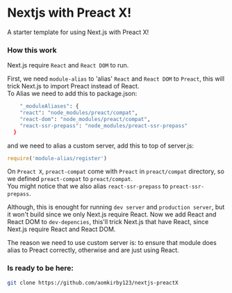 # Nextjs with Preact X!
A starter template for using Next.js with Preact X!
  
### How this work
Next.js require `React` and `React DOM` to run.
  
First, we need `module-alias` to 'alias' `React` and `React DOM` to `Preact`, this will trick Next.js to import Preact instead of React.  
To Alias we need to add this to package.json:
```bash
    "_moduleAliases": {
    "react": "node_modules/preact/compat",
    "react-dom": "node_modules/preact/compat",
    "react-ssr-prepass": "node_modules/preact-ssr-prepass"
  }
```
and we need to alias a custom server, add this to top of server.js:
```javascript
require('module-alias/register')
```
  
On `Preact X`, `preact-compat` come with `Preact` in `preact/compat` directory, so we defined `preact-compat` to `preact/compat`.  
You might notice that we also alias `react-ssr-prepass` to `preact-ssr-prepass`.
  
Although, this is enought for running `dev server` and `production server`, but it won't build since we only Next.js require React.
Now we add React and React DOM to `dev-depencies`, this'll trick Next.js that have React, since Next.js require React and React DOM.
  
The reason we need to use custom server is: to ensure that module does alias to Preact correctly, otherwise and are just using React.
  
### Is ready to be here:
```bash
git clone https://github.com/aomkirby123/nextjs-preactX
```